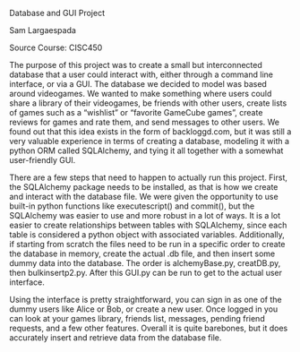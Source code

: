 Database and GUI Project

Sam Largaespada

Source Course: CISC450

The purpose of this project was to create a small but interconnected database that a user could interact with, either through a command line interface, or via a GUI. The database we decided to model was based around videogames. We wanted to make something where users could share a library of their videogames, be friends with other users, create lists of games such as a “wishlist” or “favorite GameCube games”, create reviews for games and rate them, and send messages to other users. We found out that this idea exists in the form of backloggd.com, but it was still a very valuable experience in terms of creating a database, modeling it with a python ORM called SQLAlchemy, and tying it all together with a somewhat user-friendly GUI.

There are a few steps that need to happen to actually run this project. First, the SQLAlchemy package needs to be installed, as that is how we create and interact with the database file. We were given the opportunity to use built-in python functions like executescript() and commit(), but the SQLAlchemy was easier to use and more robust in a lot of ways. It is a lot easier to create relationships between tables with SQLAlchemy, since each table is considered a python object with associated variables. Additionally, if starting from scratch the files need to be run in a specific order to create the database in memory, create the actual .db file, and then insert some dummy data into the database. The order is alchemyBase.py, creatDB.py, then bulkinsertp2.py. After this GUI.py can be run to get to the actual user interface.

Using the interface is pretty straightforward, you can sign in as one of the dummy users like Alice or Bob, or create a new user. Once logged in you can look at your games library, friends list, messages, pending friend requests, and a few other features. Overall it is quite barebones, but it does accurately insert and retrieve data from the database file.
